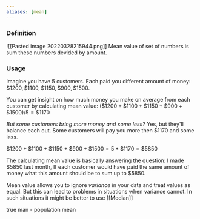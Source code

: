 ```yaml
---
aliases: [mean]
---
```


### Definition
![[Pasted image 20220328215944.png]]
Mean value of set of numbers is sum these numbers devided by amount.

### Usage
Imagine you have 5 customers. Each paid you different amount of money:
$\$1200, \$1100, \$1150, \$900, \$1500$.

You can get insight on how much money you make on average from each customer by calculating mean value:
$(\$1200 + \$1100 + \$1150 + \$900 + \$1500) / 5  = \$1170$

*But some customers bring more money and some less?*
Yes, but they'll balance each out. Some customers will pay you more then $1170 and some less. 

$\$1200 + \$1100 + \$1150 + \$900 + \$1500 = 5 * \$1170 = \$5850$

The calculating mean value is basically answering the question: I made $5850 last month, If each customer would have paid the same amount of money what this amount should be to sum up to $5850.

Mean value allows you to ignore *variance* in your data and treat values as equal.
But this can lead to problems in situations when variance cannot. In such situations it might be better to use [[Median]]

true man - population mean